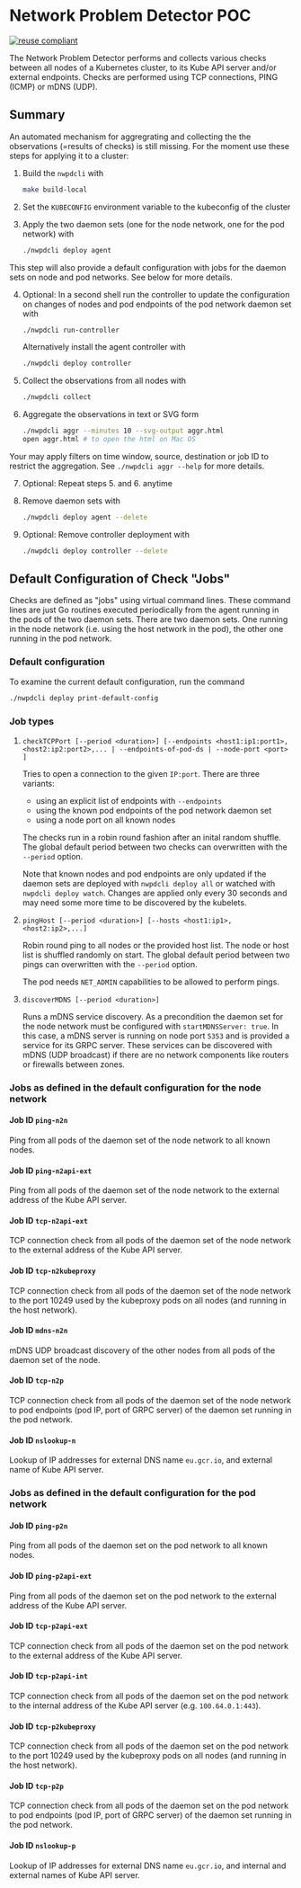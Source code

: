 # Network Problem Detector POC

[![reuse compliant](https://reuse.software/badge/reuse-compliant.svg)](https://reuse.software/)

The Network Problem Detector performs and collects various checks between all nodes of a Kubernetes cluster, to its Kube API server and/or external endpoints. Checks are performed using TCP connections, PING (ICMP) or mDNS (UDP).

## Summary

An automated mechanism for aggregrating and collecting the the observations (=results of checks) is still missing. For the moment use these steps for applying it to a cluster:

1. Build the `nwpdcli` with

   ```bash
   make build-local
   ```

2. Set the `KUBECONFIG` environment variable to the kubeconfig of the cluster

3. Apply the two daemon sets (one for the node network, one for the pod network) with

   ```bash
   ./nwpdcli deploy agent
   ```

This step will also provide a default configuration with jobs for the daemon sets on node and pod networks. See below for more details.

4. Optional: In a second shell run the controller to update the configuration on changes of nodes and pod endpoints of the pod network daemon set with

   ```bash
   ./nwpdcli run-controller 
   ```

   Alternatively install the agent controller with

   ```bash
   ./nwpdcli deploy controller 
   ```

6. Collect the observations from all nodes with

   ```bash
   ./nwpdcli collect
   ```

7. Aggregate the observations in text or SVG form

   ```bash
   ./nwpdcli aggr --minutes 10 --svg-output aggr.html
   open aggr.html # to open the html on Mac OS
   ```

Your may apply filters on time window, source, destination or job ID to restrict the aggregation. See `./nwpdcli aggr --help` for more details.

7. Optional: Repeat steps 5. and 6. anytime

8. Remove daemon sets with

   ```bash
   ./nwpdcli deploy agent --delete
   ```

9. Optional: Remove controller deployment  with

   ```bash
   ./nwpdcli deploy controller --delete
   ```

## Default Configuration of Check "Jobs"

Checks are defined as "jobs" using virtual command lines. These command lines are just Go routines executed periodically from the agent running in the pods of the two daemon sets.
There are two daemon sets. One running in the node network (i.e. using the host network in the pod), the other one running in the pod network.

### Default configuration

To examine the current default configuration, run the command

```bash
./nwpdcli deploy print-default-config
```

### Job types

1. `checkTCPPort [--period <duration>] [--endpoints <host1:ip1:port1>,<host2:ip2:port2>,... | --endpoints-of-pod-ds | --node-port <port> ]`

   Tries to open a connection to the given `IP:port`. There are three variants:
   - using an explicit list of endpoints with `--endpoints`
   - using the known pod endpoints of the pod network daemon set
   - using a node port on all known nodes

   The checks run in a robin round fashion after an inital random shuffle. The global default period between two checks can overwritten with the `--period` option.

   Note that known nodes and pod endpoints are only updated if the
   daemon sets are deployed with `nwpdcli deploy all` or watched with `nwpdcli deploy watch`. Changes are applied only every 30 seconds and may need some more time to be discovered by the kubelets.

2. `pingHost [--period <duration>] [--hosts <host1:ip1>,<host2:ip2>,...]`

   Robin round ping to all nodes or the provided host list. The  node or host list is shuffled randomly on start.
   The global default period between two pings can overwritten with the `--period` option.

   The pod needs `NET_ADMIN` capabilities to be allowed to perform pings.

3. `discoverMDNS [--period <duration>]`

   Runs a mDNS service discovery. As a precondition the daemon set for the node network must be configured with `startMDNSServer: true`. In this case, a mDNS server is running on node port `5353` and is provided a service for its GRPC server. These services can be discovered with mDNS (UDP broadcast) if there are no network components like routers or firewalls between zones.

### Jobs as defined in the default configuration for the **node network**

#### Job ID `ping-n2n`

Ping from all pods of the daemon set of the node network to all known nodes.

#### Job ID `ping-n2api-ext`

Ping from all pods of the daemon set of the node network to the external address of the Kube API server.

#### Job ID `tcp-n2api-ext`

TCP connection check from all pods of the daemon set of the node network to the external address of the Kube API server.

#### Job ID `tcp-n2kubeproxy`

TCP connection check from all pods of the daemon set of the node network to the port 10249 used by the kubeproxy pods on all nodes (and running in the host network).

#### Job ID `mdns-n2n`

mDNS UDP broadcast discovery of the other nodes from all pods of the daemon set of the node.

#### Job ID `tcp-n2p`

TCP connection check from all pods of the daemon set of the node network to pod endpoints (pod IP, port of GRPC server) of the daemon set running in the pod network.

#### Job ID `nslookup-n`

Lookup of IP addresses for external DNS name `eu.gcr.io`, and external name of Kube API server.

### Jobs as defined in the default configuration for the **pod network**

#### Job ID `ping-p2n`

Ping from all pods of the daemon set on the pod network to all known nodes.

#### Job ID `ping-p2api-ext`

Ping from all pods of the daemon set on the pod network to the external address of the Kube API server.

#### Job ID `tcp-p2api-ext`

TCP connection check from all pods of the daemon set on the pod network to the external address of the Kube API server.

#### Job ID `tcp-p2api-int`

TCP connection check from all pods of the daemon set on the pod network to the internal address of the Kube API server (e.g. `100.64.0.1:443`).

#### Job ID `tcp-p2kubeproxy`

TCP connection check from all pods of the daemon set on the pod network to the port 10249 used by the kubeproxy pods on all nodes (and running in the host network).

#### Job ID `tcp-p2p`

TCP connection check from all pods of the daemon set on the pod network to pod endpoints (pod IP, port of GRPC server) of the daemon set running in the pod network.

#### Job ID `nslookup-p`

Lookup of IP addresses for external DNS name `eu.gcr.io`, and internal and external names of Kube API server.

